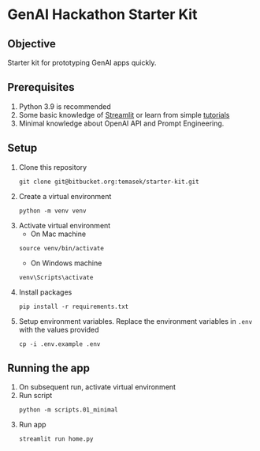 # GenAI Hackathon Starter Kit

## Objective
Starter kit for prototyping GenAI apps quickly.

## Prerequisites
1. Python 3.9 is recommended
1. Some basic knowledge of [Streamlit](https://streamlit.io/) or learn from simple [tutorials](https://docs.streamlit.io/get-started/tutorials)
1. Minimal knowledge about OpenAI API and Prompt Engineering.


## Setup
1. Clone this repository
    ```
    git clone git@bitbucket.org:temasek/starter-kit.git
    ```
1. Create a virtual environment 
    ```
    python -m venv venv
    ```
1. Activate virtual environment 
    * On Mac machine
    ```
    source venv/bin/activate 
    ```   
    * On Windows machine
    ```
    venv\Scripts\activate
    ```
1. Install packages 
    ```
    pip install -r requirements.txt
    ```
1. Setup environment variables. Replace the environment variables in `.env` with the values provided
    ```
    cp -i .env.example .env
    ```

## Running the app
1. On subsequent run, activate virtual environment 
1. Run script
    ```
    python -m scripts.01_minimal
    ```
1. Run app
    ```
    streamlit run home.py 
    ```
    